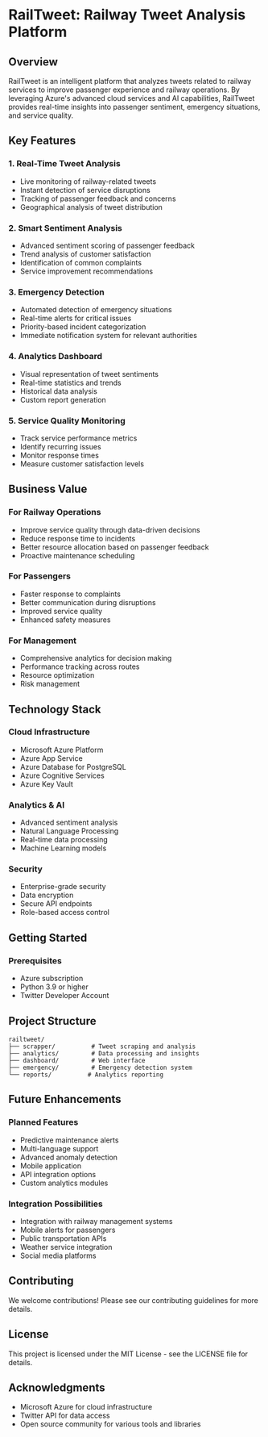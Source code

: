 # RailTweet: Railway Tweet Analysis Platform

## Overview
RailTweet is an intelligent platform that analyzes tweets related to railway services to improve passenger experience and railway operations. By leveraging Azure's advanced cloud services and AI capabilities, RailTweet provides real-time insights into passenger sentiment, emergency situations, and service quality.

## Key Features

### 1. Real-Time Tweet Analysis
- Live monitoring of railway-related tweets
- Instant detection of service disruptions
- Tracking of passenger feedback and concerns
- Geographical analysis of tweet distribution

### 2. Smart Sentiment Analysis
- Advanced sentiment scoring of passenger feedback
- Trend analysis of customer satisfaction
- Identification of common complaints
- Service improvement recommendations

### 3. Emergency Detection
- Automated detection of emergency situations
- Real-time alerts for critical issues
- Priority-based incident categorization
- Immediate notification system for relevant authorities

### 4. Analytics Dashboard
- Visual representation of tweet sentiments
- Real-time statistics and trends
- Historical data analysis
- Custom report generation

### 5. Service Quality Monitoring
- Track service performance metrics
- Identify recurring issues
- Monitor response times
- Measure customer satisfaction levels

## Business Value

### For Railway Operations
- Improve service quality through data-driven decisions
- Reduce response time to incidents
- Better resource allocation based on passenger feedback
- Proactive maintenance scheduling

### For Passengers
- Faster response to complaints
- Better communication during disruptions
- Improved service quality
- Enhanced safety measures

### For Management
- Comprehensive analytics for decision making
- Performance tracking across routes
- Resource optimization
- Risk management

## Technology Stack

### Cloud Infrastructure
- Microsoft Azure Platform
- Azure App Service
- Azure Database for PostgreSQL
- Azure Cognitive Services
- Azure Key Vault

### Analytics & AI
- Advanced sentiment analysis
- Natural Language Processing
- Real-time data processing
- Machine Learning models

### Security
- Enterprise-grade security
- Data encryption
- Secure API endpoints
- Role-based access control

## Getting Started

### Prerequisites
- Azure subscription
- Python 3.9 or higher
- Twitter Developer Account

## Project Structure

```
railtweet/
├── scrapper/          # Tweet scraping and analysis
├── analytics/         # Data processing and insights
├── dashboard/         # Web interface
├── emergency/         # Emergency detection system
└── reports/          # Analytics reporting
```

## Future Enhancements

### Planned Features
- Predictive maintenance alerts
- Multi-language support
- Advanced anomaly detection
- Mobile application
- API integration options
- Custom analytics modules

### Integration Possibilities
- Integration with railway management systems
- Mobile alerts for passengers
- Public transportation APIs
- Weather service integration
- Social media platforms

## Contributing
We welcome contributions! Please see our contributing guidelines for more details.

## License
This project is licensed under the MIT License - see the LICENSE file for details.


## Acknowledgments
- Microsoft Azure for cloud infrastructure
- Twitter API for data access
- Open source community for various tools and libraries
